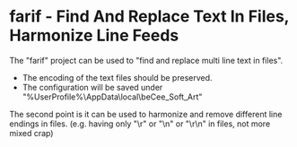 # farif - Find And Replace Text In Files, Harmonize Line Feeds

The "farif" project can be used to "find and replace multi line text in files".
- The encoding of the text files should be preserved. 
- The configuration will be saved under "%UserProfile%\AppData\local\beCee_Soft_Art"


The second point is it can be used to harmonize and remove different line endings in files. 
(e.g. having only "\r" or "\n" or "\r\n" in files, not more mixed crap)
